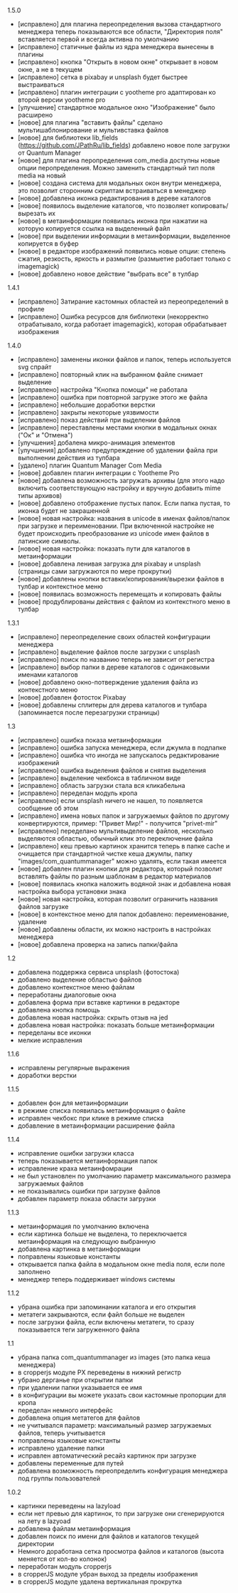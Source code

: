 1.5.0
- [исправлено] для плагина переопределения вызова стандартного менеджера теперь показываются все области, "Директория поля" вставляется первой и всегда активна по умолчанию
- [исправлено] статичные файлы из ядра менеджера вынесены в плагины
- [исправлено] кнопка "Открыть в новом окне" открывает в новом окне, а не в текущем
- [исправлено] сетка в pixabay и unsplash будет быстрее выстраиваться
- [исправлено] плагин интеграции с yootheme pro адаптирован ко второй версии yootheme pro
- [улучшение] стандартное модальное окно "Изображение" было расширено
- [новое] для плагина "вставить файлы" сделано мультишаблонирование и мультивставка файлов
- [новое] для библиотеки lib_fields (https://github.com/JPathRu/lib_fields) добавлено новое поле загрузки от Quantum Manager
- [новое] для плагина перопределения com_media доступны новые опции перопределения. Можно заменить стандартный тип поля media на новый 
- [новое] создана система для модальных окон внутри менеджера, это позволит сторонним скриптам встраиваться в менеджер
- [новое] добавлена иконка редактирования в дереве каталогов
- [новое] появилось выделение каталогов, что позволяет копировать/вырезать их
- [новое] в метаинформации появилась иконка при нажатии на которую копируется ссылка на выделенный файл
- [новое] при выделении информации в метаинформации, выделенное копируется в буфер
- [новое] в редакторе изображений появились новые опции: степень сжатия, резкость, яркость и размытие (размыетие работает только с imagemagick)
- [новое] добавлено новое действие "выбрать все" в тулбар

1.4.1
- [исправлено] Затирание кастомных областей из переопределений в профиле
- [исправлено] Ошибка ресурсов для библиотеки (некорректно отрабатывало, когда работает imagemagick), которая обрабатывает изображения

1.4.0
- [исправлено] заменены иконки файлов и папок, теперь используется svg спрайт
- [исправлено] повторный клик на выбранном файле снимает выделение
- [исправлено] настройка "Кнопка помощи" не работала
- [исправлено] ошибка при повторной загрузке этого же файла
- [исправлено] небольшие доработки верстки
- [исправлено] закрыты некоторые уязвимости
- [исправлено] показ действий при выделении файлов
- [исправлено] переставлены местами кнопки в модальных окнах ("Ок" и "Отмена")
- [улучшения] добалена микро-анимация элементов
- [улучшения] добавлено предупреждение об удалении файла при выполнении действия из тулбара
- [удалено] плагин Quantum Manager Com Media
- [новое] добавлен плагин интеграции с Yootheme Pro
- [новое] добавлена возможность загружать архивы (для этого надо включить соответствующую настройку и вручную добавить mime типы архивов)
- [новое] добавлено отображение пустых папок. Если папка пустая, то иконка будет не закрашенной
- [новое] новая настройка: названия в unicode в именах файлов/папок при загрузке и переименовании. При включенной настройке не будет происходить преобразование из unicode имен файлов в латинские символы.
- [новое] новая настройка: показать пути для каталогов в метаинформации
- [новое] добавлена ленивая загрузка для pixabay и unsplash (страницы сами загружаются по мере прокрутки)
- [новое] добавлены кнопки вставки/копирования/вырезки файлов в тулбар и контекстное меню
- [новое] появилась возможность перемещать и копировать файлы
- [новое] продублированы действия с файлом из контекстного меню в тулбар

1.3.1
- [исправлено] переопределение своих областей конфигурации менеджера
- [исправлено] выделение файлов после загрузки с unsplash
- [исправлено] поиск по названию теперь не зависит от регистра
- [исправлено] выбор папки в дереве каталогов с одинаковыми именами каталогов
- [новое] добавлено окно-потверждение удаления файла из контекстного меню
- [новое] добавлен фотосток Pixabay 
- [новое] добавлены сплитеры для дерева каталогов и тулбара (запоминается после перезагрузки страницы)

1.3
- [исправлено] ошибка показа метаинформации
- [исправлено] ошибка запуска менеджера, если джумла в подпапке
- [исправлено] ошибка что иногда не запускалось редактирование изображений
- [исправлено] ошибка выделения файлов и снятия выделения
- [исправлено] выделение чекбокса в табличном виде
- [исправлено] область загрузки стала вся кликабельна
- [исправлено] переделан модуль кропа
- [исправлено] если unsplash ничего не нашел, то появляется сообщение об этом
- [исправлено] имена новых папок и загружаемых файлов по другому конвертируются, пример: "Привет Мир!" - получится "privet-mir"
- [исправлено] переделано мультивыделение файлов, несколько выделяются областью, обычный клик это переключение файла
- [исправлено] кеш превью картинок хранится теперь в папке cache и очищается при стандартной чистке кеша джумлы, папку "images/com_quantummanager" можно удалять, если такая имеется
- [новое] добавлен плагин кнопки для редактора, который позволит вставлять файлы по разным шаблонам в редактор материалов
- [новое] появилась кнопка наложить водяной знак и добавлена новая настройка выбора установки знака
- [новое] новая настройка, которая позволит ограничить названия файлов загрузке
- [новое] в контекстное меню для папок добавлено: переименование, удаление
- [новое] добавлены области, их можно настроить в настройках менеджера
- [новое] добавлена проверка на запись папки/файла 

1.2
- добавлена поддержка сервиса unsplash (фотостока)
- добавлено выделение областью файлов
- добавлено контекстное меню файлам
- переработаны диалоговые окна
- добавлена форма при вставке картинки в редакторе
- добавлена кнопка помощь
- добавлена новая настройка: скрыть отзыв на jed
- добавлена новая настройка: показать больше метаинформации
- переделаны все иконки 
- мелкие исправления

1.1.6
- исправлены регулярные выражения
- доработки верстки

1.1.5
- добавлен фон для метаинформации
- в режиме списка появилась метаинформация о файле
- исправлен чекбокс при клике в режиме списка
- добавление в метаинформации расширение файла

1.1.4
- исправление ошибки загрузки класса
- теперь показывается метаинформация папок
- исправление краха метаинфомрации
- не был установлен по умолчанию параметр максимального размера загружаемых файлов
- не показывались ошибки при загрузке файлов
- добавлен параметр показа области загрузки

1.1.3
- метаинформация по умолчанию включена
- если картинка больше не выделена, то переключается метаинформация на следующую выбранную
- добавлена картинка в метаинформации
- поправлены языковые константы
- открывается папка файла в модальном окне media поля, если поле заполнено
- менеджер теперь поддерживает windows системы

1.1.2
- убрана ошибка при запоминании каталога и его открытия
- метатеги закрываются, если файл больше не выделен
- после загрузки файла, если включены метатеги, то сразу показывается теги загруженного файла

1.1
- убрана папка com_quantummanager из images (это папка кеша менеджера)
- в cropperjs модуле PX переведены в нижний регистр
- убрано дерганье при открытии папки
- при удалении папки указывается ее имя 
- в конфигурации вы можете указать свои кастомные пропорции для кропа
- переделан немного интерфейс
- добавлена опция метатегов для файлов
- не учитывался параметр: максимальный размер загружаемых файлов, теперь учитывается
- поправлены языковые константы
- исправлено удаление папки
- исправлен автоматический ресайз картинок при загрузке
- добавлены переменные для путей
- добавлена возможность переопределить конфигурация менеджера под группы пользователей

1.0.2
- картинки переведены на lazyload
- если нет превью для картинок, то при загрузке они сгенерируются на лету в lazyoad
- добавлена файлам метаинформация
- добавлен поиск по имени для файлов и каталогов текущей директории 
- Немного доработана сетка просмотра файлов и каталогов (высота меняется от кол-во колонок)
- переработан модуль cropperjs
- в cropperJS модуле убран выход за пределы изображения
- в cropperJS модуле удалена вертикальная прокрутка
